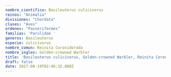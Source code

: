 ```yaml
---
nombre_cientifico: Basileuterus culicivorus
reinos: "Animalia"
divisiones: "Chordata"
clases: "Aves"
ordenes: "Passeriformes"
familias: 'Parulidae '
generos: Basileuterus
especie: culicivorus
nombre_comun: Reinita Coronidorada
nombre_ingles: Golden-crowned Warbler
title: 'Basileuterus culicivorus, Golden-crowned Warbler, Reinita Coronidorada'
draft: false
date: 2017-08-19T02:46:32.000Z
---
```


